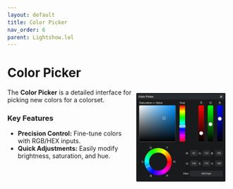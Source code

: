 ```yaml
---
layout: default
title: Color Picker
nav_order: 6
parent: Lightshow.lol
---
```


# Color Picker

<img style="float:right;max-width:40%;margin:10px;" src="assets/images/lightshow-lol-color-picker.png">

The **Color Picker** is a detailed interface for picking new colors for a colorset.

### Key Features

- **Precision Control:** Fine-tune colors with RGB/HEX inputs.
- **Quick Adjustments:** Easily modify brightness, saturation, and hue.
